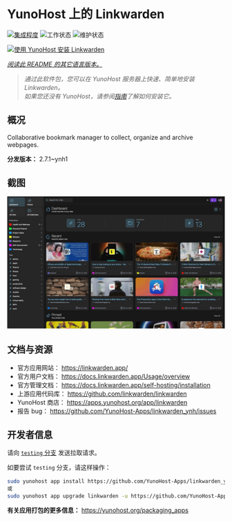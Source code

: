 <!--
注意：此 README 由 <https://github.com/YunoHost/apps/tree/master/tools/readme_generator> 自动生成
请勿手动编辑。
-->

# YunoHost 上的 Linkwarden

[![集成程度](https://dash.yunohost.org/integration/linkwarden.svg)](https://ci-apps.yunohost.org/ci/apps/linkwarden/) ![工作状态](https://ci-apps.yunohost.org/ci/badges/linkwarden.status.svg) ![维护状态](https://ci-apps.yunohost.org/ci/badges/linkwarden.maintain.svg)

[![使用 YunoHost 安装 Linkwarden](https://install-app.yunohost.org/install-with-yunohost.svg)](https://install-app.yunohost.org/?app=linkwarden)

*[阅读此 README 的其它语言版本。](./ALL_README.md)*

> *通过此软件包，您可以在 YunoHost 服务器上快速、简单地安装 Linkwarden。*  
> *如果您还没有 YunoHost，请参阅[指南](https://yunohost.org/install)了解如何安装它。*

## 概况

Collaborative bookmark manager to collect, organize and archive webpages.


**分发版本：** 2.7.1~ynh1

## 截图

![Linkwarden 的截图](./doc/screenshots/dashboard.jpg)

## 文档与资源

- 官方应用网站： <https://linkwarden.app/>
- 官方用户文档： <https://docs.linkwarden.app/Usage/overview>
- 官方管理文档： <https://docs.linkwarden.app/self-hosting/installation>
- 上游应用代码库： <https://github.com/linkwarden/linkwarden>
- YunoHost 商店： <https://apps.yunohost.org/app/linkwarden>
- 报告 bug： <https://github.com/YunoHost-Apps/linkwarden_ynh/issues>

## 开发者信息

请向 [`testing` 分支](https://github.com/YunoHost-Apps/linkwarden_ynh/tree/testing) 发送拉取请求。

如要尝试 `testing` 分支，请这样操作：

```bash
sudo yunohost app install https://github.com/YunoHost-Apps/linkwarden_ynh/tree/testing --debug
或
sudo yunohost app upgrade linkwarden -u https://github.com/YunoHost-Apps/linkwarden_ynh/tree/testing --debug
```

**有关应用打包的更多信息：** <https://yunohost.org/packaging_apps>
